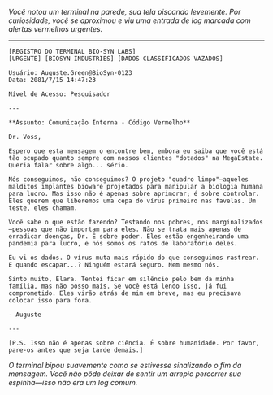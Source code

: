 _Você notou um terminal na parede, sua tela piscando levemente. Por curiosidade, você se aproximou e viu uma entrada de log marcada com alertas vermelhos urgentes._

---

```
[REGISTRO DO TERMINAL BIO-SYN LABS]
[URGENTE] [BIOSYN INDUSTRIES] [DADOS CLASSIFICADOS VAZADOS]

Usuário: Auguste.Green@BioSyn-0123
Data: 2081/7/15 14:47:23

Nível de Acesso: Pesquisador

---

**Assunto: Comunicação Interna - Código Vermelho**

Dr. Voss,

Espero que esta mensagem o encontre bem, embora eu saiba que você está tão ocupado quanto sempre com nossos clientes "dotados" na MegaEstate. Queria falar sobre algo... sério.

Nós conseguimos, não conseguimos? O projeto "quadro limpo"—aqueles malditos implantes bioware projetados para manipular a biologia humana para lucro. Mas isso não é apenas sobre aprimorar; é sobre controlar. Eles querem que liberemos uma cepa do vírus primeiro nas favelas. Um teste, eles chamam.

Você sabe o que estão fazendo? Testando nos pobres, nos marginalizados—pessoas que não importam para eles. Não se trata mais apenas de erradicar doenças, Dr. É sobre poder. Eles estão engenheirando uma pandemia para lucro, e nós somos os ratos de laboratório deles.

Eu vi os dados. O vírus muta mais rápido do que conseguimos rastrear. E quando escapar...? Ninguém estará seguro. Nem mesmo nós.

Sinto muito, Elara. Tentei ficar em silêncio pelo bem da minha família, mas não posso mais. Se você está lendo isso, já fui comprometido. Eles virão atrás de mim em breve, mas eu precisava colocar isso para fora.

- Auguste

---

[P.S. Isso não é apenas sobre ciência. É sobre humanidade. Por favor, pare-os antes que seja tarde demais.]

```

_O terminal bipou suavemente como se estivesse sinalizando o fim da mensagem. Você não pôde deixar de sentir um arrepio percorrer sua espinha—isso não era um log comum._
